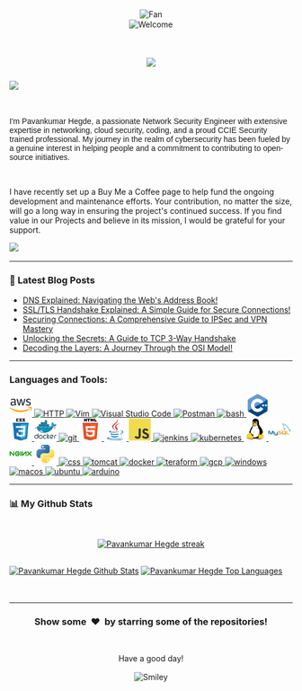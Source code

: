 
<div align="center">
<img src="https://github.com/fnky/fnky/raw/fnky/img/fan-1.gif" alt="Fan" align="center">
</div>

<div align="center">
<img src="https://github.com/fnky/fnky/raw/fnky/img/welcome-fire.gif" alt="Welcome" align="center">
</div>

<h1 align="center">
  <a href="https://git.io/typing-svg">
    <img src="https://readme-typing-svg.herokuapp.com/?lines=Hello,+There!+👋;I'm+Pavankumar+Hegde..;Nice+to+meet+you!&center=true&size=30">
  </a>
</h1>


  ![](https://komarev.com/ghpvc/?username=hegdepavankumar&color=blue) 
  
  
<br />
<p style="font-family: Arial"> I'm Pavankumar Hegde, a passionate Network Security Engineer with extensive expertise in networking, cloud security, coding, and a proud CCIE Security trained professional. My journey in the realm of cybersecurity has been fueled by a genuine interest in helping people and a commitment to contributing to open-source initiatives.</p>

<br>

 <!-- Support Me --> 

I have recently set up a Buy Me a Coffee page to help fund the ongoing development and maintenance efforts. Your contribution, no matter the size, will go a long way in ensuring the project's continued success. If you find value in our Projects and believe in its mission, I would be grateful for your support.

<a href="https://www.buymeacoffee.com/hegdepavankumar"><img src="https://img.buymeacoffee.com/button-api/?text=Buy me a coffee&emoji=☕&slug=hegdepavankumar&button_colour=FF5F5F&font_colour=ffffff&font_family=Bree&outline_colour=000000&coffee_colour=FFDD00" /></a>


  <hr>


###  📗 Latest Blog Posts

<!-- BLOG-POST-LIST:START -->
- [DNS Explained: Navigating the Web&#39;s Address Book!](https://dev.to/hegdepavankumar/dns-explained-navigating-the-webs-address-book-2o8p)
- [SSL/TLS Handshake Explained: A Simple Guide for Secure Connections!](https://dev.to/hegdepavankumar/ssltls-handshake-explained-a-simple-guide-for-secure-connections-2mhh)
- [Securing Connections: A Comprehensive Guide to IPSec and VPN Mastery](https://dev.to/hegdepavankumar/securing-connections-a-comprehensive-guide-to-ipsec-and-vpn-mastery-4eka)
- [Unlocking the Secrets: A Guide to TCP 3-Way Handshake](https://dev.to/hegdepavankumar/unlocking-the-secrets-a-guide-to-tcp-3-way-handshake-nhl)
- [Decoding the Layers: A Journey Through the OSI Model!](https://dev.to/hegdepavankumar/decoding-the-layers-a-journey-through-the-osi-model-5ap)
<!-- BLOG-POST-LIST:END -->

<hr>

<h3 align="left">Languages and Tools:</h3>
 
<p align="left"> <a href="https://aws.amazon.com" target="_blank" rel="noreferrer"> <img src="https://raw.githubusercontent.com/devicons/devicon/master/icons/amazonwebservices/amazonwebservices-original-wordmark.svg" alt="aws" width="40" height="40"/> </a>   <a href="https://en.wikipedia.org/wiki/HTTP" target="_blank" rel="noreferrer"> <img src="https://user-images.githubusercontent.com/25181517/192107854-765620d7-f909-4953-a6da-36e1ef69eea6.png" alt="HTTP" width="40" height="40"/> </a>     <a href="https://www.vim.org/" target="_blank" rel="noreferrer"> <img src="https://user-images.githubusercontent.com/25181517/192108889-232b3431-a585-4b36-a62d-9078bd3641d9.png" alt="Vim" width="40" height="40"/> </a>   <a href="https://code.visualstudio.com/" target="_blank" rel="noreferrer"> <img src="https://user-images.githubusercontent.com/25181517/192108891-d86b6220-e232-423a-bf5f-90903e6887c3.png" alt="Visual Studio Code" width="40" height="40"/> </a>    <a href="https://www.postman.com/" target="_blank" rel="noreferrer"> <img src="https://user-images.githubusercontent.com/25181517/192109061-e138ca71-337c-4019-8d42-4792fdaa7128.png" alt="Postman" width="40" height="40"/> </a>  <a href="https://www.gnu.org/software/bash/" target="_blank" rel="noreferrer"> <img src="https://www.vectorlogo.zone/logos/gnu_bash/gnu_bash-icon.svg" alt="bash" width="40" height="40"/> </a> <a href="https://www.w3schools.com/cpp/" target="_blank" rel="noreferrer"> <img src="https://raw.githubusercontent.com/devicons/devicon/master/icons/cplusplus/cplusplus-original.svg" alt="cplusplus" width="40" height="40"/> </a> <a href="https://www.w3schools.com/css/" target="_blank" rel="noreferrer"> <img src="https://raw.githubusercontent.com/devicons/devicon/master/icons/css3/css3-original-wordmark.svg" alt="css3" width="40" height="40"/> </a> <a href="https://www.docker.com/" target="_blank" rel="noreferrer"> <img src="https://raw.githubusercontent.com/devicons/devicon/master/icons/docker/docker-original-wordmark.svg" alt="docker" width="40" height="40"/> </a> <a href="https://git-scm.com/" target="_blank" rel="noreferrer"> <img src="https://www.vectorlogo.zone/logos/git-scm/git-scm-icon.svg" alt="git" width="40" height="40"/> </a> <a href="https://www.w3.org/html/" target="_blank" rel="noreferrer"> <img src="https://raw.githubusercontent.com/devicons/devicon/master/icons/html5/html5-original-wordmark.svg" alt="html5" width="40" height="40"/> </a> <a href="https://www.java.com" target="_blank" rel="noreferrer"> <img src="https://raw.githubusercontent.com/devicons/devicon/master/icons/java/java-original.svg" alt="java" width="40" height="40"/> </a> <a href="https://developer.mozilla.org/en-US/docs/Web/JavaScript" target="_blank" rel="noreferrer"> <img src="https://raw.githubusercontent.com/devicons/devicon/master/icons/javascript/javascript-original.svg" alt="javascript" width="40" height="40"/> </a> <a href="https://www.jenkins.io" target="_blank" rel="noreferrer"> <img src="https://www.vectorlogo.zone/logos/jenkins/jenkins-icon.svg" alt="jenkins" width="40" height="40"/> </a> <a href="https://kubernetes.io" target="_blank" rel="noreferrer"> <img src="https://www.vectorlogo.zone/logos/kubernetes/kubernetes-icon.svg" alt="kubernetes" width="40" height="40"/> </a> <a href="https://www.linux.org/" target="_blank" rel="noreferrer"> <img src="https://raw.githubusercontent.com/devicons/devicon/master/icons/linux/linux-original.svg" alt="linux" width="40" height="40"/> </a> <a href="https://www.mysql.com/" target="_blank" rel="noreferrer"> <img src="https://raw.githubusercontent.com/devicons/devicon/master/icons/mysql/mysql-original-wordmark.svg" alt="mysql" width="40" height="40"/> </a> <a href="https://www.nginx.com" target="_blank" rel="noreferrer"> <img src="https://raw.githubusercontent.com/devicons/devicon/master/icons/nginx/nginx-original.svg" alt="nginx" width="40" height="40"/> </a>  <a href="https://www.python.org" target="_blank" rel="noreferrer"> <img src="https://raw.githubusercontent.com/devicons/devicon/master/icons/python/python-original.svg" alt="python" width="40" height="40"/> </a>    <a href="https://developer.mozilla.org/en-US/docs/Web/CSS" target="_blank" rel="noreferrer"> <img src="https://user-images.githubusercontent.com/25181517/183898674-75a4a1b1-f960-4ea9-abcb-637170a00a75.png" alt="css" width="40" height="40"/> </a>   <a href="https://tomcat.apache.org/" target="_blank" rel="noreferrer"> <img src="https://user-images.githubusercontent.com/25181517/183894676-137319b5-1364-4b6a-ba4f-e9fc94ddc4aa.png" alt="tomcat" width="40" height="40"/> </a>   <a href="https://www.docker.com/" target="_blank" rel="noreferrer"> <img src="https://user-images.githubusercontent.com/25181517/117207330-263ba280-adf4-11eb-9b97-0ac5b40bc3be.png" alt="docker" width="40" height="40"/> </a>  <a href="https://www.terraform.io/" target="_blank" rel="noreferrer"> <img src="https://user-images.githubusercontent.com/25181517/183345121-36788a6e-5462-424a-be67-af1ebeda79a2.png" alt="teraform" width="40" height="40"/> </a>   <a href="https://cloud.google.com/" target="_blank" rel="noreferrer"> <img src="https://user-images.githubusercontent.com/25181517/183911547-990692bc-8411-4878-99a0-43506cdb69cf.png" alt="gcp" width="40" height="40"/> </a>  <a href="https://www.microsoft.com/" target="_blank" rel="noreferrer"> <img src="https://user-images.githubusercontent.com/25181517/186884150-05e9ff6d-340e-4802-9533-2c3f02363ee3.png" alt="windows" width="40" height="40"/> </a>   <a href="https://www.apple.com/" target="_blank" rel="noreferrer"> <img src="https://user-images.githubusercontent.com/25181517/186884152-ae609cca-8cf1-4175-8d60-1ce1fa078ca2.png" alt="macos" width="40" height="40"/> </a>  <a href="https://ubuntu.com/" target="_blank" rel="noreferrer"> <img src="https://user-images.githubusercontent.com/25181517/186884153-99edc188-e4aa-4c84-91b0-e2df260ebc33.png" alt="ubuntu" width="40" height="40"/> </a>   <a href="https://www.arduino.cc/" target="_blank" rel="noreferrer"> <img src="https://github.com/marwin1991/profile-technology-icons/assets/136815194/a57a85ba-e2dd-4036-85b6-7e1532391627" alt="arduino" width="40" height="40"/> </a> </p>

 <hr>
 
### 📊 My Github Stats
<br>

<p align="center">
    <a href="https://https://github.com/hegdepavankumar/github-readme-streak-stats">
        <img title="🔥 Get streak stats for your profile at git.io/streak-stats" alt="Pavankumar Hegde streak" src="https://github-readme-streak-stats.herokuapp.com/?user=hegdepavankumar&theme=black-ice&hide_border=true&stroke=0000&background=060A0CD0"/>
    </a>
</p>
 
   <br/>
<a href="https://github.com/hegdepavankumar/github-readme-stats"><img alt="Pavankumar Hegde Github Stats" src="https://github-readme-stats.vercel.app/api?username=hegdepavankumar&show_icons=true&count_private=true&theme=react&hide_border=true&bg_color=0D1117" /></a>
  <a href="https://github.com/hegdepavankumar/github-readme-stats"><img alt="Pavankumar Hegde Top Languages" src="https://github-readme-stats.vercel.app/api/top-langs/?username=PrinceSinghhub&langs_count=8&count_private=true&layout=compact&theme=react&hide_border=true&bg_color=0D1117" /></a>
  <br/>


<br/>
<br/>

<hr>

<h3 align="center">Show some &nbsp;❤️&nbsp; by starring some of the repositories!</h3>
<br>


<!--END_SECTION -->

<div align="center">
<p>Have a good day!</p>
<div>
<img src="https://github.com/fnky/fnky/raw/fnky/img/smile.gif" alt="Smiley" align="center">
</div>
</div>






